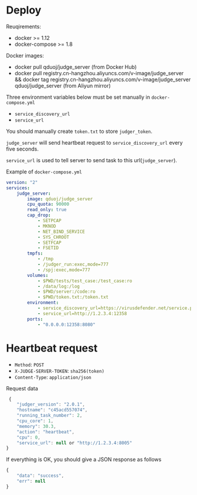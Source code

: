 # Deploy

Reuqirements:

  - docker >= 1.12
  - docker-compose >= 1.8

Docker images:

  - docker pull qduoj/judge_server (from Docker Hub)
  - docker pull registry.cn-hangzhou.aliyuncs.com/v-image/judge_server && docker tag registry.cn-hangzhou.aliyuncs.com/v-image/judge_server qduoj/judge_server (from Aliyun mirror)

Three environment variables below must be set manually in `docker-compose.yml`
 
  - `service_discovery_url`
  - `service_url`

You should manually create `token.txt` to store `judger_token`.

`judge_server` will send heartbeat request to `service_discovery_url` every five seconds.
  
`service_url` is used to tell server to send task to this url(`judge_server`).

Example of `docker-compose.yml`

```yml
version: "2"
services:
    judge_server:
        image: qduoj/judge_server
        cpu_quota: 90000
        read_only: true
        cap_drop:
            - SETPCAP
            - MKNOD
            - NET_BIND_SERVICE
            - SYS_CHROOT
            - SETFCAP
            - FSETID
        tmpfs:
            - /tmp
            - /judger_run:exec,mode=777
            - /spj:exec,mode=777
        volumes:
            - $PWD/tests/test_case:/test_case:ro
            - /data/log:/log
            - $PWD/server:/code:ro
            - $PWD/token.txt:/token.txt
        environment:
            - service_discovery_url=https://virusdefender.net/service.php
            - service_url=http://1.2.3.4:12358
        ports:
            - "0.0.0.0:12358:8080"
```

# Heartbeat request

  - `Method`: `POST`
  - `X-JUDGE-SERVER-TOKEN`: `sha256(token)`
  - `Content-Type`: `application/json`


Request data

```js
 {
    "judger_version": "2.0.1",
    "hostname": "c45acd557074",
    "running_task_number": 2,
    "cpu_core": 1,
    "memory": 30.3,
    "action": "heartbeat",
    "cpu": 0,
    "service_url": null or "http://1.2.3.4:8005"
}
```

If everything is OK, you should give a JSON response as follows

```js
{
    "data": "success",
    "err": null
}
```


